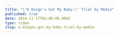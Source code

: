 ```yaml
---
title: "\"A Dingo's Got My Baby:\" Trial by Media"
published: true
date: 2014-11-17T02:00:00.000Z
type: video
slug: a-dingos-got-my-baby-trial-by-media
---
```

